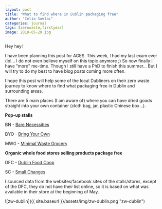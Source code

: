 ```yaml
---
layout: post
title: "What to find where in Dublin packaging free"
author: "Celia Somlai"
categories: journal
tags: [zerowaste,firstyear]
image: 2018-05-20.jpg
---
```


Hey hey!

I have been planning this post for AGES. This week, I had my last exam ever (lol... I do not even believe myself on this topic anymore ;) So now finally I have "more" me-time.
Though I still have a PhD to finish this summer... But I will try to do my best to have blog posts coming more often.

I hope this post will help some of the local Dubliners on their zero waste journey to know where to find what packaging free in Dublin and surrounding areas.

There are 5 main places (I am aware of) where you can have dried goods straight into your own container (cloth bag, jar, plastic Chinese box...).

**Pop-up stalls**

BN - [Bare Necessities](https://www.facebook.com/BareNecessitiesIreland/)

BYO - [Bring Your Own](https://www.facebook.com/bringyourowncontainers/)

MWG - [Minimal Waste Grocery](https://minimalwastegrocery.com/)

**Organic whole food stores selling products package free**

DFC - [Dublin Food Coop](https://www.dublinfood.coop/)

SC - [Small Changes](https://www.smallchanges.ie/)

I sourced data from the websites/facebook sites of the stalls/stores, except of the DFC, they do not have their list online, so it is based on what was available in their store at the beginning of May.

![zw-dublin]({{ site.baseurl }}/assets/img/zw-dublin.png "zw-dublin")